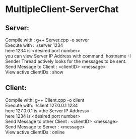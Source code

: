 # MultipleClient-ServerChat

## Server:
Compile with : g++ Server.cpp -o server <br />
Execute with : ./server 1234 <br />
here 1234 is \<desired port number\> <br />
you can view Server IP Address with command: hostname -I <br />
Sender Thread actively looks for the messages to be sent. <br />
Send Message to Client         : \<clientID\> \<message\> <br />
View active clientIDs          : show <br />


## Client:
Compile with: g++ Client.cpp -o client <br />
Execute with: ./client 127.0.0.1 1234 <br />
here 127.0.0.1 is \<the Server IP Address\> <br />
here 1234 is \<desired port number\> <br />
Send Message to other Client   : \<clientID\> \<message\> <br />
Send Message to Server         : \<message\> <br />
View active clientIDs          : online <br />
